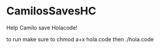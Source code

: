 # CamilosSavesHC
Help Camilo save Holacode!

to run make sure to chmod a+x hola.code then ./hola.code
